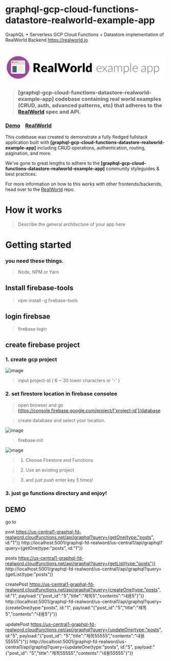 # graphql-gcp-cloud-functions-datastore-realworld-example-app

GraphQL + Serverless GCP Cloud Functions + Datastore implementation of RealWorld Backend https://realworld.io

# ![RealWorld Example App](logo.png)

> ### [graphql-gcp-cloud-functions-datastore-realworld-example-app] codebase containing real world examples (CRUD, auth, advanced patterns, etc) that adheres to the [RealWorld](https://github.com/gothinkster/realworld) spec and API.

### [Demo](https://github.com/gothinkster/realworld)&nbsp;&nbsp;&nbsp;&nbsp;[RealWorld](https://github.com/gothinkster/realworld)

This codebase was created to demonstrate a fully fledged fullstack application built with **[graphql-gcp-cloud-functions-datastore-realworld-example-app]** including CRUD operations, authentication, routing, pagination, and more.

We've gone to great lengths to adhere to the **[graphql-gcp-cloud-functions-datastore-realworld-example-app]** community styleguides & best practices.

For more information on how to this works with other frontends/backends, head over to the [RealWorld](https://github.com/gothinkster/realworld) repo.

# How it works

> Describe the general architecture of your app here

# Getting started

### you need these things.

> Node, NPM or Yarn

## Install firebase-tools

> npm install -g firebase-tools

## login firebsae

> firebase login

## create firebase project

### 1. create gcp project

![image](https://user-images.githubusercontent.com/33514304/79644975-544d4500-81e7-11ea-807c-4cf5b0d0c68b.png)

> input project-id ( 6 ~ 30 lower characters or '-' )

### 2. set firestore location in firebase consolee

> open browser and go https://console.firebase.google.com/project/['project-id']/database

> create database and select your location.

![image](https://user-images.githubusercontent.com/33514304/79644676-69c16f80-81e5-11ea-96c6-d689569cc5e2.png)

> firebase init

![image](https://user-images.githubusercontent.com/33514304/79644428-e5bab800-81e3-11ea-8c7d-d61b9a7ed1d4.png)

> 1. Choose Firestore and Functions

> 2. Use an existing project

> 3. and just push enter key 5 times!

### 3. just go functions directory and enjoy!

## DEMO

go to

post
https://us-central1-graphql-fd-realword.cloudfunctions.net/api/graphql?query={getOne(type:"posts", id:"1")}
http://localhost:5001/graphql-fd-realword/us-central1/api/graphql?query={getOne(type:"posts", id:"1")}

posts
https://us-central1-graphql-fd-realword.cloudfunctions.net/api/graphql?query={getList(type:"posts")}
http://localhost:5001/graphql-fd-realword/us-central1/api/graphql?query={getList(type:"posts")}

createPost
https://us-central1-graphql-fd-realword.cloudfunctions.net/api/graphql?query={createOne(type:"posts", id:"1", payload:"{\"post_id\":\"5\",\"title\":\"제목5\",\"contents\":\"내용5\"}")}
http://localhost:5001/graphql-fd-realword/us-central1/api/graphql?query={createOne(type:"posts", id:"1", payload:"{\"post_id\":\"5\",\"title\":\"제목5\",\"contents\":\"내용5\"}")}

updatePost
https://us-central1-graphql-fd-realword.cloudfunctions.net/api/graphql?query={updateOne(type:"posts", id:"5", payload:"{\"post_id\": \"5\",\"title\":\"제목55555\",\"contents\":\"내용55555\"}")}
http://localhost:5001/graphql-fd-realword/us-central1/api/graphql?query={updateOne(type:"posts", id:"5", payload:"{\"post_id\": \"5\",\"title\":\"제목55555\",\"contents\":\"내용55555\"}")}
